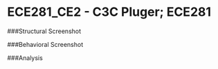 ECE281_CE2 - C3C Pluger; ECE281
==========

###Structural Screenshot




###Behavioral Screenshot



###Analysis
